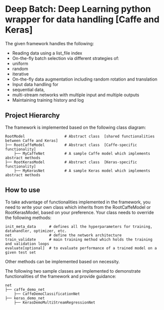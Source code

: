 # Deep Batch: Deep Learning python wrapper for data handling [Caffe and Keras]

The given framework handles the following:
- Reading data using a list_file index
- On-the-fly batch selection via different strategies of:
 - uniform
 - random
 - iterative
- On-the-fly data augmentation including random rotation and translation
- Input data handling for
 - sequential data,
 - multi-stream networks with multiple input and multiple outputs
- Maintaining training history and log

## Project Hierarchy
The framework is implemented based on the following class diagram:

    RootModel                  # Abstract class  [shared functionalities between Caffe and Keras]
    ├── RootCaffeModel         # Abstract class  [Caffe-specific functionality]
        ├── MyCaffeNet         # A sample Caffe model which implements abstract methods
    ├── RootKerasModel         # Abstract class  [Keras-specific functionality]
        ├── MyKerasNet         # A sample Keras model which implements abstract methods

## How to use
To take advantage of functionalities implemented in the framework, you need to write your own class which inherits from the RootCaffeModel or RootKerasModel, based on your preference. Your class needs to override the following methods:
    
    init_meta_data      # defines all the hyperparameters for training, datahandler, optimizer, etc.
    net                 # define the network architecture
    train_validate      # main training method which holds the training and validation loops
    evaluate[optional]  # to evaluate performance of a trained model on a given test set 
Other methods can be implemented based on necessity.

The following two sample classes are implemented to demonstrate functionalities of the framework and provide guidance:
    
    net
    ├── caffe_demo_net
        ├── CaffeDemoClassificationNet
    ├── keras_demo_net
        ├── KerasDemoMultiStreamRegressionNet
        
